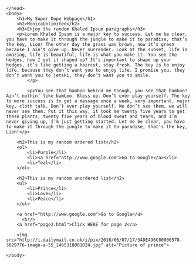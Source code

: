 <html>
    <head>
        <title>
            My Super Dope Webpage!
        </title>

    </head>
    <body>
        <h1>My Super Dope Webpage</h1>
        <h2>MonicaUnlimited</h2>
        <h3>Enjoy the random Khaled Ipsum paragraphs</h3>
        <p>Lorem Khaled Ipsum is a major key to success. Let me be clear, you have to make it through the jungle to make it to paradise, that’s the key, Lion! The other day the grass was brown, now it’s green because I ain’t give up. Never surrender. Look at the sunset, life is amazing, life is beautiful, life is what you make it. You see the hedges, how I got it shaped up? It’s important to shape up your hedges, it’s like getting a haircut, stay fresh. The key is to enjoy life, because they don’t want you to enjoy life. I promise you, they don’t want you to jetski, they don’t want you to smile.       
            </p>
            
            <p>You see that bamboo behind me though, you see that bamboo? Ain’t nothin’ like bamboo. Bless up. Don’t ever play yourself. The key to more success is to get a massage once a week, very important, major key, cloth talk. Don’t ever play yourself. We don’t see them, we will never see them. Put it this way, it took me twenty five years to get these plants, twenty five years of blood sweat and tears, and I’m never giving up, I’m just getting started. Let me be clear, you have to make it through the jungle to make it to paradise, that’s the key, Lion!</p>

        <h2>This is my random ordered list</h2>
        <ol>
            <li>Purple</li>
            <li><a href="http://www.google.com">Go to Google</a></li>
            <li>Teal</li>
        </ol>
        
        <h2>This is my random unordered list</h2>
        <ul>
            <li>Prince</li>
            <li>Love</li>
            <li>Peace</li>
        </ul>

        <a href="http://www.google.com">Go to Google</a>
          <br/>
        <a href="page2.html">Click HERE for page 2</a>

        <img src="http://i.dailymail.co.uk/i/pix/2016/06/07/17/34DE496C00000578-3629776-image-a-55_1465318001024.jpg" alt="Picture of prince">
        
    </body>

</html>

